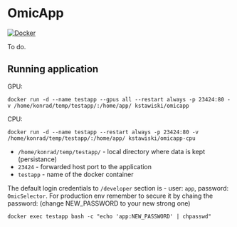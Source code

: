 # OmicApp

[![Docker](https://github.com/kstawiski/OmicApp/actions/workflows/docker.yml/badge.svg)](https://github.com/kstawiski/OmicApp/actions/workflows/docker.yml)

To do.

## Running application

GPU:

```
docker run -d --name testapp --gpus all --restart always -p 23424:80 -v /home/konrad/temp/testapp/:/home/app/ kstawiski/omicapp
```

CPU:

```
docker run -d --name testapp --restart always -p 23424:80 -v /home/konrad/temp/testapp/:/home/app/ kstawiski/omicapp-cpu
```

- `/home/konrad/temp/testapp/` - local directory where data is kept (persistance)
- `23424` - forwarded host port to the application
- `testapp` - name of the docker container

The default login credentials to `/developer` section is - user: `app`, password: `OmicSelector`. 
For production env remember to secure it by chaing the password: (change NEW_PASSWORD to your new strong one)

```
docker exec testapp bash -c "echo 'app:NEW_PASSWORD' | chpasswd"
```
